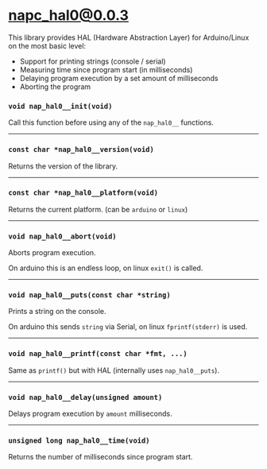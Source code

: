 # napc_hal0@0.0.3

This library provides HAL (Hardware Abstraction Layer) for Arduino/Linux on the most basic level:

- Support for printing strings (console / serial)
- Measuring time since program start (in milliseconds)
- Delaying program execution by a set amount of milliseconds
- Aborting the program


### `void nap_hal0__init(void)`

Call this function before using any of the `nap_hal0__` functions.

---

### `const char *nap_hal0__version(void)`

Returns the version of the library.

---

### `const char *nap_hal0__platform(void)`

Returns the current platform. (can be `arduino` or `linux`)

---

### `void nap_hal0__abort(void)`

Aborts program execution.

On arduino this is an endless loop, on linux `exit()` is called.

---

### `void nap_hal0__puts(const char *string)`

Prints a string on the console.

On arduino this sends `string` via Serial, on linux `fprintf(stderr)` is used.

---

### `void nap_hal0__printf(const char *fmt, ...)`

Same as `printf()` but with HAL (internally uses `nap_hal0__puts`).

---

### `void nap_hal0__delay(unsigned amount)`

Delays program execution by `amount` milliseconds.

---

### `unsigned long nap_hal0__time(void)`

Returns the number of milliseconds since program start.
